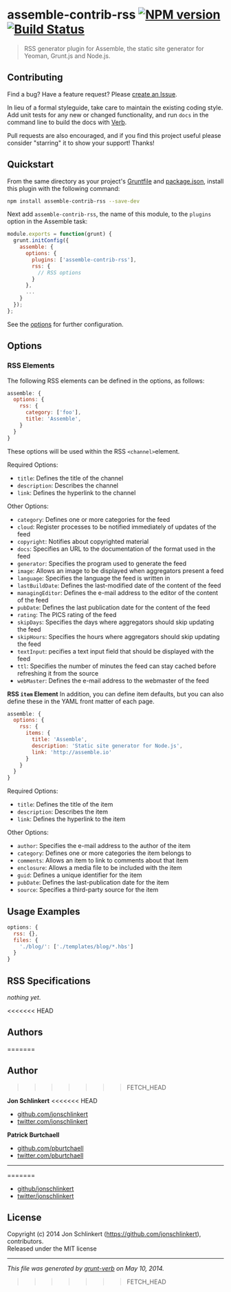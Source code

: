 # assemble-contrib-rss [![NPM version](https://badge.fury.io/js/assemble-contrib-rss.png)](http://badge.fury.io/js/assemble-contrib-rss)  [![Build Status](https://travis-ci.org/assemble/assemble-contrib-rss.png)](https://travis-ci.org/assemble/assemble-contrib-rss)

> RSS generator plugin for Assemble, the static site generator for Yeoman, Grunt.js and Node.js.

## Contributing
Find a bug? Have a feature request? Please [create an Issue](https://github.com/assemble/assemble-contrib-rss/issues).

In lieu of a formal styleguide, take care to maintain the existing coding style. Add unit tests for any new or changed functionality,
and run `docs` in the command line to build the docs with [Verb](https://github.com/assemble/verb).

Pull requests are also encouraged, and if you find this project useful please consider "starring" it to show your support! Thanks!

## Quickstart
From the same directory as your project's [Gruntfile][Getting Started] and [package.json][], install this plugin with the following command:
```bash
npm install assemble-contrib-rss --save-dev
```

Next add `assemble-contrib-rss`, the name of this module, to the `plugins` option in the Assemble task:
```js
module.exports = function(grunt) {
  grunt.initConfig({
    assemble: {
      options: {
        plugins: ['assemble-contrib-rss'],
        rss: {
          // RSS options
        }
      },
      ...
    }
  });
};
```

See the [options](#options) for further configuration.

## Options
### RSS Elements

The following RSS elements can be defined in the options, as follows: 
```js
assemble: {
  options: {
    rss: {
      category: ['foo'],
      title: 'Assemble',
    }
  }
}
```

These options will be used within the RSS `<channel>`element.

Required Options:
* `title`: Defines the title of the channel 
* `description`: Describes the channel 
* `link`: Defines the hyperlink to the channel 

Other Options:
* `category`: Defines one or more categories for the feed 
* `cloud`: Register processes to be notified immediately of updates of the feed 
* `copyright`: Notifies about copyrighted material 
* `docs`: Specifies an URL to the documentation of the format used in the feed 
* `generator`: Specifies the program used to generate the feed 
* `image`: Allows an image to be displayed when aggregators present a feed 
* `language`: Specifies the language the feed is written in 
* `lastBuildDate`: Defines the last-modified date of the content of the feed 
* `managingEditor`: Defines the e-mail address to the editor of the content of the feed 
* `pubDate`: Defines the last publication date for the content of the feed 
* `rating`: The PICS rating of the feed 
* `skipDays`: Specifies the days where aggregators should skip updating the feed 
* `skipHours`: Specifies the hours where aggregators should skip updating the feed 
* `textInput`: pecifies a text input field that should be displayed with the feed 
* `ttl`: Specifies the number of minutes the feed can stay cached before refreshing it from the source 
* `webMaster`: Defines the e-mail address to the webmaster of the feed 


**RSS `item` Element**
In addition, you can define item defaults, but you can also define these in the YAML front matter of each page.

```js
assemble: {
  options: {
    rss: {
      items: {
        title: 'Assemble',
        description: 'Static site generator for Node.js',
        link: 'http://assemble.io'
      }
    }
  }
}
```

Required Options: 
* `title`: Defines the title of the item 
* `description`: Describes the item 
* `link`: Defines the hyperlink to the item 

Other Options:
* `author`: Specifies the e-mail address to the author of the item 
* `category`: Defines one or more categories the item belongs to 
* `comments`: Allows an item to link to comments about that item 
* `enclosure`: Allows a media file to be included with the item 
* `guid`: Defines a unique identifier for the item 
* `pubDate`: Defines the last-publication date for the item 
* `source`: Specifies a third-party source for the item 

## Usage Examples
```js
options: {
  rss: {},
  files: {
    './blog/': ['./templates/blog/*.hbs']
  }
}
```

## RSS Specifications
_nothing yet_.

<<<<<<< HEAD
## Authors
=======
## Author
>>>>>>> FETCH_HEAD


**Jon Schlinkert**
<<<<<<< HEAD
+ [github.com/jonschlinkert](https://github.com/jonschlinkert)
+ [twitter.com/jonschlinkert](http://twitter.com/jonschlinkert)

**Patrick Burtchaell**
+ [github.com/pburtchaell](http://github.com/pburtchaell)
+ [twitter.com/pburtchaell](http://twitter.com/pburtchaell)

***
[grunt]: http://gruntjs.com/
[Getting Started]: http://gruntjs.com/getting-started
[package.json]: https://npmjs.org/doc/json.html

=======

+ [github/jonschlinkert](https://github.com/jonschlinkert)
+ [twitter/jonschlinkert](http://twitter.com/jonschlinkert)

## License
Copyright (c) 2014 Jon Schlinkert (https://github.com/jonschlinkert), contributors.  
Released under the MIT license

***

_This file was generated by [grunt-verb](https://github.com/assemble/grunt-verb) on May 10, 2014._

[grunt]: http://gruntjs.com/
[Getting Started]: http://gruntjs.com/getting-started
[package.json]: https://npmjs.org/doc/json.html
>>>>>>> FETCH_HEAD
